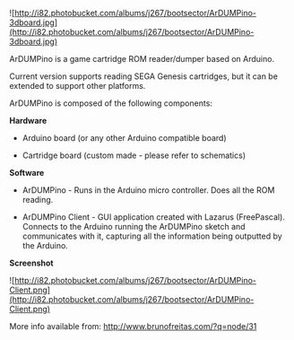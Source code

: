 ![http://i82.photobucket.com/albums/j267/bootsector/ArDUMPino-3dboard.jpg](http://i82.photobucket.com/albums/j267/bootsector/ArDUMPino-3dboard.jpg)

ArDUMPino is a game cartridge ROM reader/dumper based on Arduino.

Current version supports reading SEGA Genesis cartridges, but it can be extended to support other platforms.

ArDUMPino is composed of the following components:

**Hardware**

  * Arduino board (or any other Arduino compatible board)

  * Cartridge board (custom made - please refer to schematics)

**Software**

  * ArDUMPino - Runs in the Arduino micro controller. Does all the ROM reading.

  * ArDUMPino Client - GUI application created with Lazarus (FreePascal). Connects to the Arduino running the ArDUMPino sketch and communicates with it, capturing all the information being outputted by the Arduino.

**Screenshot**

![http://i82.photobucket.com/albums/j267/bootsector/ArDUMPino-Client.png](http://i82.photobucket.com/albums/j267/bootsector/ArDUMPino-Client.png)

More info available from: http://www.brunofreitas.com/?q=node/31
